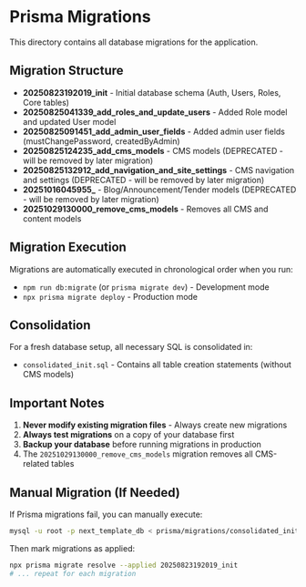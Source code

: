 # Prisma Migrations

This directory contains all database migrations for the application.

## Migration Structure

- **20250823192019_init** - Initial database schema (Auth, Users, Roles, Core tables)
- **20250825041339_add_roles_and_update_users** - Added Role model and updated User model
- **20250825091451_add_admin_user_fields** - Added admin user fields (mustChangePassword, createdByAdmin)
- **20250825124235_add_cms_models** - CMS models (DEPRECATED - will be removed by later migration)
- **20250825132912_add_navigation_and_site_settings** - CMS navigation and settings (DEPRECATED - will be removed by later migration)
- **20251016045955_** - Blog/Announcement/Tender models (DEPRECATED - will be removed by later migration)
- **20251029130000_remove_cms_models** - Removes all CMS and content models

## Migration Execution

Migrations are automatically executed in chronological order when you run:
- `npm run db:migrate` (or `prisma migrate dev`) - Development mode
- `npx prisma migrate deploy` - Production mode

## Consolidation

For a fresh database setup, all necessary SQL is consolidated in:
- `consolidated_init.sql` - Contains all table creation statements (without CMS models)

## Important Notes

1. **Never modify existing migration files** - Always create new migrations
2. **Always test migrations** on a copy of your database first
3. **Backup your database** before running migrations in production
4. The `20251029130000_remove_cms_models` migration removes all CMS-related tables

## Manual Migration (If Needed)

If Prisma migrations fail, you can manually execute:
```bash
mysql -u root -p next_template_db < prisma/migrations/consolidated_init.sql
```

Then mark migrations as applied:
```bash
npx prisma migrate resolve --applied 20250823192019_init
# ... repeat for each migration
```

